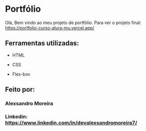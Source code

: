 # Portfólio 
Olá, Bem vindo ao meu projeto de portfólio.
Para ver o projeto final: https://portfolio-curso-alura-mu.vercel.app/

## Ferramentas utilizadas:

* HTML

* CSS

* Flex-box

## Feito por:

### Alexsandro Moreira

### Linkedin: https://www.linkedin.com/in/devalexsandromoreira7/
